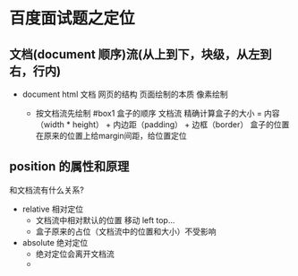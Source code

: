 # 百度面试题之定位

## 文档(document 顺序)流(从上到下，块级，从左到右，行内)
  - document html 文档
    网页的结构
    页面绘制的本质 像素绘制


    - 按文档流先绘制 #box1
      盒子的顺序 文档流
      精确计算盒子的大小 = 内容（width * height） + 内边距（padding） + 边框（border）
      盒子的位置 在原来的位置上给margin间距，给位置定位


## position 的属性和原理
  和文档流有什么关系?
  - relative 相对定位
    - 文档流中相对默认的位置 移动 left top...
    - 盒子原来的占位（文档流中的位置和大小）不受影响
  - absolute 绝对定位
    - 绝对定位会离开文档流
    - 
